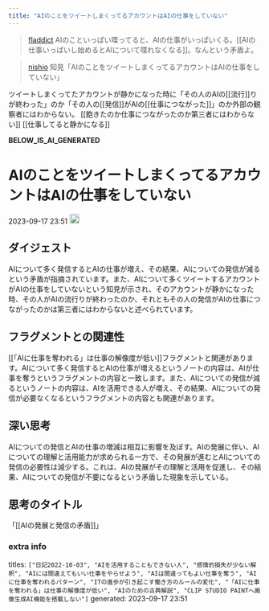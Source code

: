 ```yaml
---
title: "AIのことをツイートしまくってるアカウントはAIの仕事をしていない"
---
```


> [fladdict](https://twitter.com/fladdict/status/1643975650196463618) AIのこといっぱい喋ってると、AIの仕事がいっぱいくる。[[AIの仕事いっぱいし始めるとAIについて喋れなくなる]]。なんという矛盾よ。

> [nishio](https://twitter.com/nishio/status/1643978852740530184) 知見「AIのことをツイートしまくってるアカウントはAIの仕事をしていない」

ツイートしまくってたアカウントが静かになった時に「その人のAIの[[流行]]りが終わった」のか「その人の[[発信]]がAIの[[仕事につながった]]」のか外部の観察者にはわからない。
[[飽きたのか仕事につながったのか第三者にはわからない]]
[[仕事してると静かになる]]

__BELOW_IS_AI_GENERATED__
# AIのことをツイートしまくってるアカウントはAIの仕事をしていない
 2023-09-17 23:51 <img src='https://scrapbox.io/api/pages/nishio/omni/icon' alt='omni.icon' height="19.5"/>
## ダイジェスト
AIについて多く発信するとAIの仕事が増え、その結果、AIについての発信が減るという矛盾が指摘されています。また、AIについて多くツイートするアカウントがAIの仕事をしていないという知見が示され、そのアカウントが静かになった時、その人がAIの流行りが終わったのか、それともその人の発信がAIの仕事につながったのかは第三者にはわからないと述べられています。

## フラグメントとの関連性
[[「AIに仕事を奪われる」は仕事の解像度が低い]]フラグメントと関連があります。AIについて多く発信するとAIの仕事が増えるというノートの内容は、AIが仕事を奪うというフラグメントの内容と一致します。また、AIについての発信が減るというノートの内容は、AIを活用できる人が増え、その結果、AIについての発信が必要なくなるというフラグメントの内容とも関連があります。

## 深い思考
AIについての発信とAIの仕事の増減は相互に影響を及ぼす。AIの発展に伴い、AIについての理解と活用能力が求められる一方で、その発展が進むとAIについての発信の必要性は減少する。これは、AIの発展がその理解と活用を促進し、その結果、AIについての発信が不要になるという矛盾した現象を示している。

## 思考のタイトル
「[[AIの発展と発信の矛盾]]」

### extra info
titles: `["日記2022-10-03", "AIを活用することもできない人", "感情的損失が少ない解釈", "AIには間違えてもいい仕事をやらせよう", "AIは間違ってもよい仕事を奪う", "AIに仕事を奪われるパターン", "ITの進歩が引き起こす働き方のルールの変化", "「AIに仕事を奪われる」は仕事の解像度が低い", "AIのための古典解説", "CLIP STUDIO PAINTへ画像生成AI機能を搭載しない"]`
generated: 2023-09-17 23:51